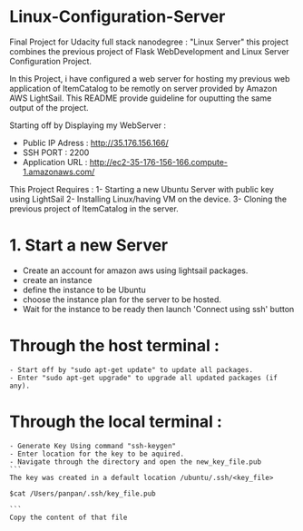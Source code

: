 # Linux-Configuration-Server
Final Project for Udacity full stack nanodegree : "Linux Server"
this project combines the previous project of Flask WebDevelopment and Linux Server Configuration Project.

In this Project, i have configured a web server for hosting my previous web application of ItemCatalog to be remotly on server provided by Amazon AWS LightSail. This README provide guideline for ouputting the same output of the project.

Starting off by Displaying my WebServer : 
  - Public IP Adress : http://35.176.156.166/
  - SSH PORT : 2200
  - Application URL : http://ec2-35-176-156-166.compute-1.amazonaws.com/

This Project Requires : 
  1- Starting a new Ubuntu Server with public key using LightSail
  2- Installing Linux/having VM on the device.
  3- Cloning the previous project of ItemCatalog in the server.

# 1. Start a new Server
  - Create an account for amazon aws using lightsail packages.
  - create an instance
  - define the instance to be Ubuntu
  - choose the instance plan for the server to be hosted.
  - Wait for the instance to be ready then launch 'Connect using ssh' button
  # Through the host terminal :
    - Start off by "sudo apt-get update" to update all packages.
    - Enter "sudo apt-get upgrade" to upgrade all updated packages (if any).
  # Through the local terminal :
    - Generate Key Using command "ssh-keygen"
    - Enter location for the key to be aquired.
    - Navigate through the directory and open the new_key_file.pub
    ```
    The key was created in a default location /ubuntu/.ssh/<key_file>

    $cat /Users/panpan/.ssh/key_file.pub
    
    ```
    Copy the content of that file
    
  

